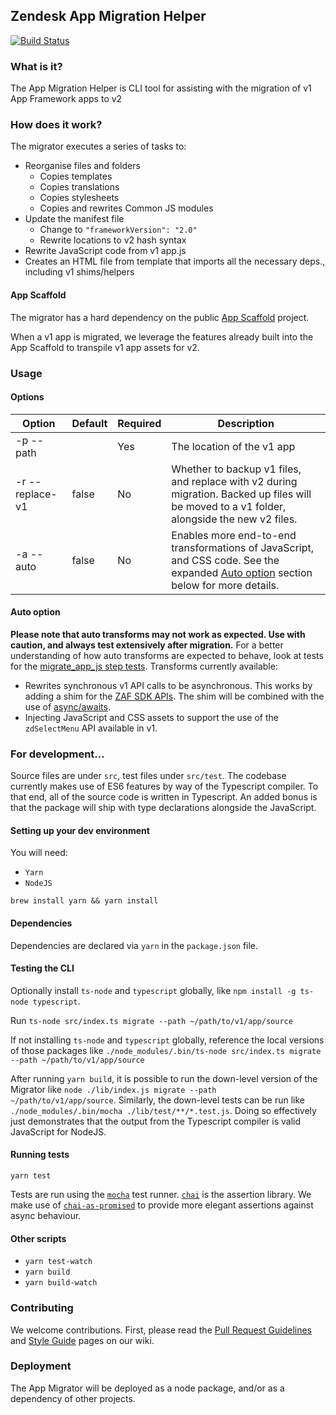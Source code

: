 ## Zendesk App Migration Helper

[![Build Status](https://travis-ci.org/zendesk/zendesk_app_migrator.svg?token=NrEwEcTp68fyVJNwBJNv&branch=master)](https://travis-ci.org/zendesk/zendesk_app_migrator)

### What is it?

The App Migration Helper is CLI tool for assisting with the migration of v1 App
Framework apps to v2

### How does it work?

The migrator executes a series of tasks to:

* Reorganise files and folders
  * Copies templates
  * Copies translations
  * Copies stylesheets
  * Copies and rewrites Common JS modules
* Update the manifest file
  * Change to `"frameworkVersion": "2.0"`
  * Rewrite locations to v2 hash syntax
* Rewrite JavaScript code from v1 app.js
* Creates an HTML file from template that imports all the necessary deps.,
  including v1 shims/helpers

#### App Scaffold

The migrator has a hard dependency on the public
[App Scaffold](https://github.com/zendesk/app_scaffold) project.

When a v1 app is migrated, we leverage the features already built into the App
Scaffold to transpile v1 app assets for v2.

### Usage

#### Options

| Option          | Default | Required | Description                                                                                                                                       |
| --------------- | ------- | -------- | ------------------------------------------------------------------------------------------------------------------------------------------------- |
| -p --path       |         | Yes      | The location of the v1 app                                                                                                                        |
| -r --replace-v1 | false   | No       | Whether to backup v1 files, and replace with v2 during migration. Backed up files will be moved to a v1 folder, alongside the new v2 files.       |
| -a --auto       | false   | No       | Enables more end-to-end transformations of JavaScript, and CSS code. See the expanded [Auto option](#auto-option) section below for more details. |

#### Auto option

**Please note that auto transforms may not work as expected. Use with caution,
and always test extensively after migration.** For a better understanding of how
auto transforms are expected to behave, look at tests for the
[migrate_app_js step tests](https://github.com/zendesk/zendesk_app_migrator/blob/master/src/test/steps/migrate_app_js.test.ts).
Transforms currently available:

* Rewrites synchronous v1 API calls to be asynchronous. This works by adding a
  shim for the
  [ZAF SDK APIs](https://developer.zendesk.com/apps/docs/apps-v2/api_reference).
  The shim will be combined with the use of
  [async/awaits](https://developer.mozilla.org/en-US/docs/Web/JavaScript/Reference/Statements/async_function).
* Injecting JavaScript and CSS assets to support the use of the `zdSelectMenu`
  API available in v1.

### For development...

Source files are under `src`, test files under `src/test`. The codebase
currently makes use of ES6 features by way of the Typescript compiler. To that
end, all of the source code is written in Typescript. An added bonus is that the
package will ship with type declarations alongside the JavaScript.

#### Setting up your dev environment

You will need:

* `Yarn`
* `NodeJS`

`brew install yarn && yarn install`

#### Dependencies

Dependencies are declared via `yarn` in the `package.json` file.

#### Testing the CLI

Optionally install `ts-node` and `typescript` globally, like `npm install -g
ts-node typescript`.

Run `ts-node src/index.ts migrate --path ~/path/to/v1/app/source`

If not installing `ts-node` and `typescript` globally, reference the local
versions of those packages like `./node_modules/.bin/ts-node src/index.ts
migrate --path ~/path/to/v1/app/source`

After running `yarn build`, it is possible to run the down-level version of the
Migrator like `node ./lib/index.js migrate --path ~/path/to/v1/app/source`.
Similarly, the down-level tests can be run like `./node_modules/.bin/mocha
./lib/test/**/*.test.js`. Doing so effectively just demonstrates that the output
from the Typescript compiler is valid JavaScript for NodeJS.

#### Running tests

`yarn test`

Tests are run using the [`mocha`](https://mochajs.org/) test runner.
[`chai`](http://chaijs.com/) is the assertion library. We make use of
[`chai-as-promised`](https://github.com/domenic/chai-as-promised) to provide
more elegant assertions against async behaviour.

#### Other scripts

* `yarn test-watch`
* `yarn build`
* `yarn build-watch`

### Contributing

We welcome contributions. First, please read the
[Pull Request Guidelines](https://github.com/zendesk/zendesk_app_migrator/wiki/Pull-Request-Guidelines)
and
[Style Guide](https://github.com/zendesk/zendesk_app_migrator/wiki/Style-Guide)
pages on our wiki.

### Deployment

The App Migrator will be deployed as a node package, and/or as a dependency of
other projects.
